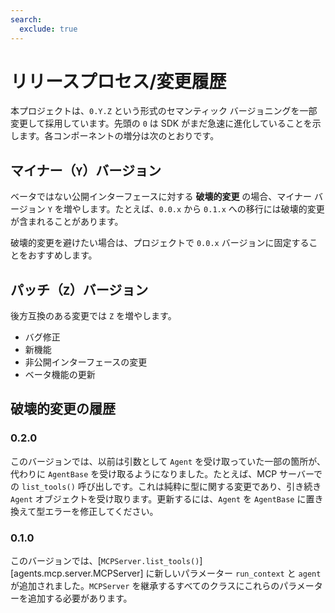 ```yaml
---
search:
  exclude: true
---
```

# リリースプロセス/変更履歴

本プロジェクトは、`0.Y.Z` という形式のセマンティック バージョニングを一部変更して採用しています。先頭の `0` は SDK がまだ急速に進化していることを示します。各コンポーネントの増分は次のとおりです。

## マイナー（`Y`）バージョン

ベータではない公開インターフェースに対する **破壊的変更** の場合、マイナー バージョン `Y` を増やします。たとえば、`0.0.x` から `0.1.x` への移行には破壊的変更が含まれることがあります。

破壊的変更を避けたい場合は、プロジェクトで `0.0.x` バージョンに固定することをおすすめします。

## パッチ（`Z`）バージョン

後方互換のある変更では `Z` を増やします。

- バグ修正
- 新機能
- 非公開インターフェースの変更
- ベータ機能の更新

## 破壊的変更の履歴

### 0.2.0

このバージョンでは、以前は引数として `Agent` を受け取っていた一部の箇所が、代わりに `AgentBase` を受け取るようになりました。たとえば、MCP サーバーでの `list_tools()` 呼び出しです。これは純粋に型に関する変更であり、引き続き `Agent` オブジェクトを受け取ります。更新するには、`Agent` を `AgentBase` に置き換えて型エラーを修正してください。

### 0.1.0

このバージョンでは、[`MCPServer.list_tools()`][agents.mcp.server.MCPServer] に新しいパラメーター `run_context` と `agent` が追加されました。`MCPServer` を継承するすべてのクラスにこれらのパラメーターを追加する必要があります。